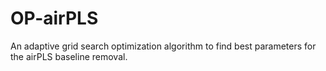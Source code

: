 # OP-airPLS
An adaptive grid search optimization algorithm to find best parameters for the airPLS baseline removal.
